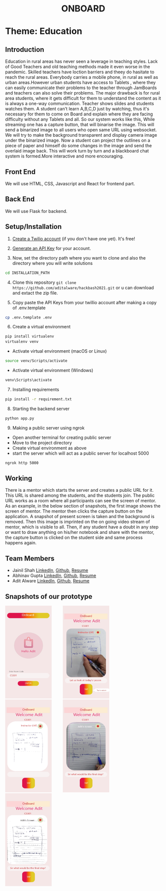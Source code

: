<div align="center" ><h1> ONBOARD </h1></div>

# Theme: Education

## Introduction
Education in rural areas has never seen a leverage in teaching styles. Lack of Good Teachers and old teaching methods made it even worse in the pandemic. Skilled teachers have loction barriers and theey do hasitate to reach the rural areas. Everybody carries a mobile phone, in rural as well as urban areas.However urban students have access to Tablets , where they can easily communicate their problems to the teacher through JamBoards and teachers can also solve their problems. The major drawback is for rural area students, where it gets difficult for them to understand the content as it is always a one-way communication. Teacher shows slides and students watches them. A student can't learn A,B,C,D just by watching, thus it's necessary for them to come on Board and explain where they are facing difficulty without any Tablets and all. So our system works like this, While streaming one has a capture button, that will binarise the image. This will send a binarized image to all users who open same URL using websocket. We will try to make the background transparent and display camera image under the binarized image. Now a student can project the outlines on a piece of paper and himself do some changes in the image and send the overlaid image back. This will work turn by turn and a blackboard chat system is formed.More interactive and more encouraging.

## Front End
We will use HTML, CSS, Javascript and React for frontend part.

## Back End
We will use Flask for backend.




## Setup/Installation

1. [Create a Twilio account](https://www.twilio.com) (if you don't have one yet). It's free!


2. [Generate an API Key](https://www.twilio.com/console/project/api-keys) for your account.

3. Now, set the directory path where you want to clone and also the directory where you will write solutions

```sh
cd INSTALLATION_PATH 
```
4.  Clone this repository `git clone https://github.com/aditalware/hackbash2021.git`
or u can download and extact the zip file.

5. Copy paste the API Keys from your twillio account after making a copy of .env.template
```sh
cp .env.template .env
```
6. Create a virtual environment
```sh
pip install virtualenv
virtualenv venv
```
- Activate virtual environment (macOS or Linux)
```sh
source venv/Scripts/activate
```
- Activate virtual environment (Windows)

```sh
venv\Scripts\activate 
```
7. Installing requirements
```sh
pip install -r requirement.txt
```

8. Starting the backend server
```sh
python app.py 
```
9. Making a public server using ngrok
- Open another terminal for creating public server
- Move to the project directory 
- Create virtual environment as above
- start the server which will act as a public server for localhost 5000 


```sh
ngrok http 5000
```

## Working

There is a mentor which starts the server and creates a public URL for it. This URL is shared among the students, and the students join. The public URL works as a room where all participants can see the screen of mentor. As an example, in the below section of snapshots, the first image shows the screen of mentor. The mentor then clicks the capture button on the application. A snapshot of present screen is taken and the background is removed. Then this image is imprinted on the on going video stream of mentor, which is visible to all. Then, if any student have a doubt in any step or want to draw anything on his/her notebook and share with the mentor, the capture button is clicked on the student side and same process happens again. 




## Team Members

* Jainil Shah [LinkedIn](https://www.linkedin.com/in/jainilkumar-shah-0aa75b169/),   [Github](https://github.com/jainil-4801), [Resume](https://drive.google.com/file/d/1jZse9llxBDOqNqOKeKuVn2vobHs-LYv5/view?usp=sharing&authuser=1)
* Abhinav Gupta [LinkedIn](https://www.linkedin.com/in/abhinav-gupta-933825180/),   [Github](https://github.com/Abhinav1299), [Resume](https://drive.google.com/file/d/1nERlEjj9mbTIogQn7jutbf9rErhgLz3z/view?usp=sharing)
* Adit Alware [LinkedIn](https://www.linkedin.com/in/adit-alware-756652176/),   [Github](https://github.com/aditalware), [Resume](https://drive.google.com/file/d/1mu3hRqfxlkjiFHbX7DNu_u7vcAmBp__6/view?usp=sharing&authuser=1)



## Snapshots of our prototype

<img src="prototype/prototype1.jpeg" width="150" height="300">&emsp;  &emsp; <img src="prototype/prototype2.jpeg" width="150" height="300"> &emsp;  &emsp; <img src="prototype/prototype3.jpeg" width="150" height="300">&emsp;  &emsp; <img src="prototype/prototype4.jpeg" width="150" height="300">&emsp;  &emsp; <img src="prototype/prototype5.jpeg" width="150" height="300">
